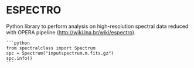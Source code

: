 # ESPECTRO
Python library to perform analysis on high-resolution spectral data reduced with OPERA pipeline (http://wiki.lna.br/wiki/espectro). 


    ```python
    from spectralclass import Spectrum
    spc = Spectrum("inputspectrum.m.fits.gz")
    spc.info()
    ```
